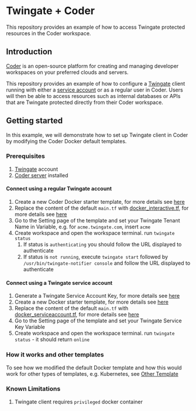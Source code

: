 # Twingate + Coder
This repository provides an example of how to access Twingate protected resources in the Coder workspace.

## Introduction
[Coder](https://coder.com/) is an open-source platform for creating and managing developer workspaces on your preferred clouds and servers. 

This repository provides an example of how to configure a [Twingate](https://www.twingate.com/) client running with either a [service account](https://www.twingate.com/docs/services) or as a regular user in Coder. Users will then be able to access resources such as internal databases or APIs that are Twingate protected directly from their Coder workspace.
## Getting started
In this example, we will demonstrate how to set up Twingate client in Coder by modifying the Coder Docker default templates.

### Prerequisites
1. [Twingate](https://www.twingate.com/) account
2. [Coder server](https://coder.com/docs/v2/latest/install) installed

#### Connect using a regular Twingate account
1. Create a new Coder Docker starter template, for more details see [here](https://coder.com/docs/v2/latest/templates/tutorial#2-choose-a-starter-template) 
2. Replace the content of the default `main.tf` with [docker_interactive.tf](./templates/docker_interactive.tf), for more details see [here](https://coder.com/docs/v2/latest/templates/tutorial#6-modify-your-template)
3. Go to the Setting page of the template and set your Twingate Tenant Name in Variable, e.g. for `acme.twingate.com`, insert `acme`
4. Create workspace and open the workspace terminal. run `twingate status`
   1. If status is `authenticating` you should follow the URL displayed to authenticate
   2. If status is `not running`, execute `twingate start` followed by `/usr/bin/twingate-notifier console` and follow the URL displayed to authenticate

#### Connect using a Twingate service account
1. Generate a Twingate Service Account Key, for more details see [here](https://www.twingate.com/docs/services)
2. Create a new Docker starter template, for more details see [here](https://coder.com/docs/v2/latest/templates/tutorial#2-choose-a-starter-template)
3. Replace the content of the default `main.tf` with [docker_serviceaccount.tf](./templates/docker_serviceaccount.tf), for more details see [here](https://coder.com/docs/v2/latest/templates/tutorial#6-modify-your-template)
4. Go to the Setting page of the template and set your Twingate Service Key Variable
5. Create workspace and open the workspace terminal. run `twingate status` - it should return `online`

### How it works and other templates
To see how we modified the default Docker template and how this would work for other types of templates, e.g. Kubernetes, see [Other Template](docs/OTHER_TEMPLATE.md)

### Known Limitations
1. Twingate client requires `privileged` docker container